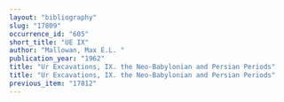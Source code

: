 ```yaml
---
layout: "bibliography"
slug: "17809"
occurrence_id: "605"
short_title: "UE IX"
author: "Mallowan, Max E.L. "
publication_year: "1962"
title: "Ur Excavations, IX. the Neo-Babylonian and Persian Periods"
title: "Ur Excavations, IX. the Neo-Babylonian and Persian Periods"
previous_item: "17812"
---
```

